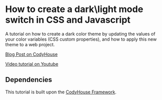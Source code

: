# How to create a dark\light mode switch in CSS and Javascript

A tutorial on how to create a dark color theme by updating the values of your color variables (CSS custom properties), and how to apply this new theme to a web project.

[Blog Post on CodyHouse](https://codyhouse.co/blog/post/dark-light-switch-css-javascript)

[Video tutorial on Youtube](https://www.youtube.com/watch?v=py3W80hMuzE)

## Dependencies

This tutorial is built upon the [CodyHouse Framework](https://github.com/CodyHouse/codyhouse-framework).